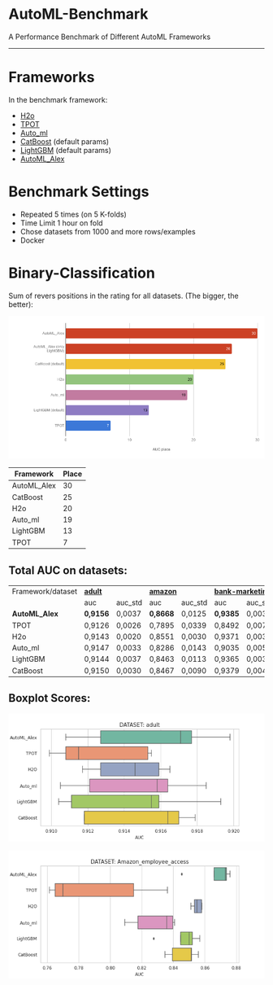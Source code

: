 # AutoML-Benchmark
A Performance Benchmark of Different AutoML Frameworks

---

# Frameworks
In the benchmark framework:
* [H2o](http://docs.h2o.ai/h2o/latest-stable/h2o-docs/automl.html)
* [TPOT](https://github.com/EpistasisLab/tpot)
* [Auto_ml](https://github.com/ClimbsRocks/auto_ml)
* [CatBoost](https://github.com/catboost/catboost) (default params)
* [LightGBM](https://github.com/microsoft/LightGBM) (default params)
* [AutoML_Alex](https://github.com/Alex-Lekov/AutoML_Alex) 


# Benchmark Settings
* Repeated 5 times (on 5 K-folds)
* Time Limit 1 hour on fold
* Chose datasets from 1000 and more rows/examples
* Docker


# Binary-Classification
Sum of revers positions in the rating for all datasets. (The bigger, the better):

<img width=800 src="./img/AUC_place_v2.png" alt="bench">


| Framework | Place |
| ------ | ------ |
| AutoML_Alex | 30 |
| CatBoost | 25 |
| H2o | 20 |
| Auto_ml | 19 |
| LightGBM | 13 |
| TPOT | 7 |


## Total AUC on datasets:


<table>
  <tr>
   <td>Framework/dataset
   </td>
   <td colspan="2" ><strong><a href="./binary-classification/datasets/adult">adult</a></strong>
   </td>
   <td colspan="2" ><strong><a href="./binary-classification/datasets/Amazon_employee_access">amazon</a></strong>
   </td>
   <td colspan="2" ><strong><a href="./binary-classification/datasets/bank-marketing">bank-marketing</a></strong>
   </td>
   <td colspan="2" ><strong><a href="./binary-classification/datasets/Click_prediction_small">click_predict</a></strong>
   </td>
   <td colspan="2" ><strong><a href="./binary-classification/datasets/credit-g">credit-g</a></strong>
   </td>
  </tr>
  <tr>
   <td>
   </td>
   <td>auc
   </td>
   <td>auc_std
   </td>
   <td>auc
   </td>
   <td>auc_std
   </td>
   <td>auc
   </td>
   <td>auc_std
   </td>
   <td>auc
   </td>
   <td>auc_std
   </td>
   <td>auc
   </td>
   <td>auc_std
   </td>
  </tr>
    <tr>
   <td><b>AutoML_Alex</b>
   </td>
   <td>
<b>0,9156</b></td>
   <td>
0,0037</td>
   <td>
<b>0,8668<b></td>
   <td>
0,0125</td>
   <td>
<b>0,9385</b></td>
   <td>
0,0030</td>
   <td>
0,7173</td>
   <td>
0,0044</td>
   <td>
0,7852</td>
   <td>
0,0311
   </td>
  </tr>

  <tr>
   <td>TPOT
   </td>
   <td>
0,9126</td>
   <td>
0,0026</td>
   <td>
0,7895</td>
   <td>
0,0339</td>
   <td>
0,8492</td>
   <td>
0,0070</td>
   <td>
0,7114</td>
   <td>
0,0045</td>
   <td>
0,7816</td>
   <td>
0,0189</td>
  </tr>
  <tr>
   <td>H2o
   </td>
   <td>
0,9143</td>
   <td>
0,0020</td>
   <td>
0,8551</td>
   <td>
0,0030</td>
   <td>
0,9371</td>
   <td>
0,0037</td>
   <td>
0,7206</td>
   <td>
0,0041</td>
   <td>
0,7765</td>
   <td>
0,0479</td>
  </tr>

  <tr>
   <td>Auto_ml
   </td>
   <td>
0,9147</td>
   <td>
0,0033</td>
   <td>
0,8286</td>
   <td>
0,0143</td>
   <td>
0,9035</td>
   <td>
0,0058</td>
   <td>
0,7188</td>
   <td>
0,0066</td>
   <td>
0,7925</td>
   <td>
0,0227</td>
  </tr>

  <tr>
   <td>LightGBM
   </td>
   <td>
0,9144</td>
   <td>
0,0037</td>
   <td>
0,8463</td>
   <td>
0,0113</td>
   <td>
0,9365</td>
   <td>
0,0034</td>
   <td>
0,7160</td>
   <td>
0,0057</td>
   <td>
0,7795</td>
   <td>
0,0274</td>
  </tr>
  <tr>
   <td>CatBoost
   </td>
   <td>
0,9150</td>
   <td>
0,0030</td>
   <td>
0,8467</td>
   <td>
0,0090</td>
   <td>
0,9379</td>
   <td>
0,0040</td>
   <td>
0,7191</td>
   <td>
0,0058</td>
   <td>
0,7837</td>
   <td>
0,0222</td>
  </tr>
</table>


## Boxplot Scores:
<p><img width=800 src="./img/adult.png" alt="datset_adult">
<p><img width=800 src="./img/Amazon_employee_access.png" alt="datset_adult">